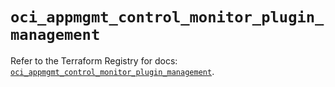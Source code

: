 # `oci_appmgmt_control_monitor_plugin_management`

Refer to the Terraform Registry for docs: [`oci_appmgmt_control_monitor_plugin_management`](https://registry.terraform.io/providers/hashicorp/oci/7.19.0/docs/resources/appmgmt_control_monitor_plugin_management).
